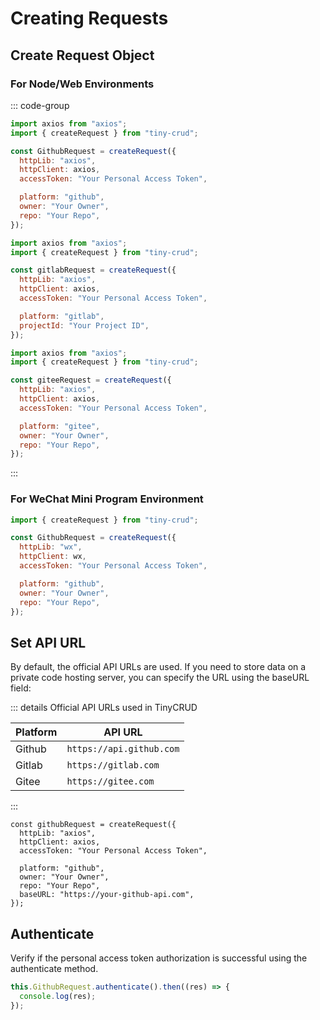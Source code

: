 # Creating Requests

## Create Request Object

### For Node/Web Environments

::: code-group

```js [github]
import axios from "axios";
import { createRequest } from "tiny-crud";

const GithubRequest = createRequest({
  httpLib: "axios",
  httpClient: axios,
  accessToken: "Your Personal Access Token",

  platform: "github",
  owner: "Your Owner",
  repo: "Your Repo",
});
```

```js [gitlab]
import axios from "axios";
import { createRequest } from "tiny-crud";

const gitlabRequest = createRequest({
  httpLib: "axios",
  httpClient: axios,
  accessToken: "Your Personal Access Token",

  platform: "gitlab",
  projectId: "Your Project ID",
});
```

```js [gitee]
import axios from "axios";
import { createRequest } from "tiny-crud";

const giteeRequest = createRequest({
  httpLib: "axios",
  httpClient: axios,
  accessToken: "Your Personal Access Token",

  platform: "gitee",
  owner: "Your Owner",
  repo: "Your Repo",
});
```

:::

### For WeChat Mini Program Environment

```js
import { createRequest } from "tiny-crud";

const GithubRequest = createRequest({
  httpLib: "wx",
  httpClient: wx,
  accessToken: "Your Personal Access Token",

  platform: "github",
  owner: "Your Owner",
  repo: "Your Repo",
});
```

## Set API URL

By default, the official API URLs are used. If you need to store data on a private code hosting server, you can specify the URL using the baseURL field:

::: details Official API URLs used in TinyCRUD

| Platform | API URL                  |
| -------- | ------------------------ |
| Github   | `https://api.github.com` |
| Gitlab   | `https://gitlab.com`     |
| Gitee    | `https://gitee.com`      |

:::

```javascript{9}
const githubRequest = createRequest({
  httpLib: "axios",
  httpClient: axios,
  accessToken: "Your Personal Access Token",

  platform: "github",
  owner: "Your Owner",
  repo: "Your Repo",
  baseURL: "https://your-github-api.com",
});
```

## Authenticate

Verify if the personal access token authorization is successful using the authenticate method.

```js
this.GithubRequest.authenticate().then((res) => {
  console.log(res);
});
```
